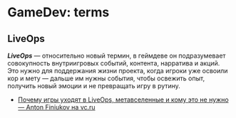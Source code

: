 # GameDev: terms

## LiveOps

***LiveOps*** — относительно новый термин, в геймдеве он подразумевает совокупность внутриигровых событий, контента, нарратива и акций. Это нужно для поддержания жизни проекта, когда игроки уже освоили кор и мету — дальше им нужны события, чтобы освежить опыт, получить новый эмоции и не превращать игру в рутину.

- [Почему игры уходят в LiveOps, метавселенные и кому это не нужно — Anton Finiukov на vc.ru](https://vc.ru/u/1268859-anton-finiukov/497410-pochemu-igry-uhodyat-v-liveops-metavselennye-i-komu-eto-ne-nuzhno)